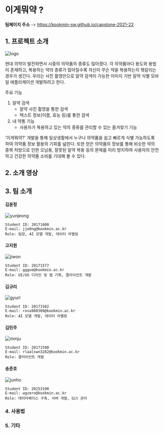 # 이게뭐약 ?

**팀페이지 주소** -> https://kookmin-sw.github.io/capstone-2021-22

## 1. 프로젝트 소개
![logo](https://user-images.githubusercontent.com/28584226/113500313-e153f000-9557-11eb-9ecf-3f50e2ed64a0.jpg)

현대 의학이 발전하면서 시중의 의약품의 종류도 많아졌다. 각 의약품마다 용도와 용법이 존재하고, 복용하는 약의 종류가 많아질수록 자신이 무슨 약을 복용하는지 헷갈리는 경우가 생긴다. 우리는 사진 촬영만으로 알약 검색이 가능한 이미지 기반 알약 식별 모바일 애플리케이션 개발하려고 한다.  

주요 기능 
1. 알약 검색
    - 알약 사진 촬영을 통한 검색
    - 텍스트 정보(이름, 효능 등)를 통한 검색
3. 내 약통 기능
    - 사용자가 복용하고 있는 약의 종류를 관리할 수 있는 즐겨찾기 기능

'이게뭐약?' 개발을 통해 일상생활에서 누구나 의약품을 쉽고 빠르게 식별 가능하도록 하여 의약품 정보 활용의 기회를 넓힌다. 또한 얻은 의약품의 정보를 통해 비슷한 약의 중복 처방으로 인한 오남용, 잘못된 알약 복용 등의 문제를 미리 방지하여 사용자의 안전하고 건강한 의약품 소비를 기대해 볼 수 있다.

## 2. 소개 영상


## 3. 팀 소개

#### 김윤정

![yunjeong](https://user-images.githubusercontent.com/28584226/113500722-40ffca80-955b-11eb-8d49-f90634764494.jpeg)

~~~
Student ID: 20171600
E-mail: jje0ng@kookmin.ac.kr
Role: 팀장, AI 모델 개발, 데이터 라벨링
~~~

#### 고지원

![jiwon](https://user-images.githubusercontent.com/28584226/113500719-3e9d7080-955b-11eb-9fd1-90ca1932437d.jpeg)

~~~
Student ID: 20171577
E-mail: gggoe@kookmin.ac.kr
Role: UI/UX 디자인 및 앱 기획, 클라이언트 개발
~~~

#### 김규리

![gyurl](https://user-images.githubusercontent.com/28584226/113500718-3cd3ad00-955b-11eb-96ec-cf1217d45017.jpeg)

~~~
Student ID: 20171582
E-mail: rosa980309@kookmin.ac.kr
Role: AI 모델 개발, 데이터 라벨링
~~~

#### 김민주

![minju](https://user-images.githubusercontent.com/28584226/113500721-40673400-955b-11eb-988d-b77a5124f736.jpeg)

~~~
Student ID: 20171590
E-mail: rlaalswn3282@kookmin.ac.kr
Role: 클라이언트 개발
~~~

#### 송준호

![junho](https://user-images.githubusercontent.com/28584226/113500720-3fce9d80-955b-11eb-8c92-a1681278236f.jpeg)

~~~
Student ID: 20153190
E-mail: wgzero@kookmin.ac.kr
Role: 데이터베이스 구축, 서버 개발, Git 관리
~~~

### 4. 사용법

### 5. 기타

